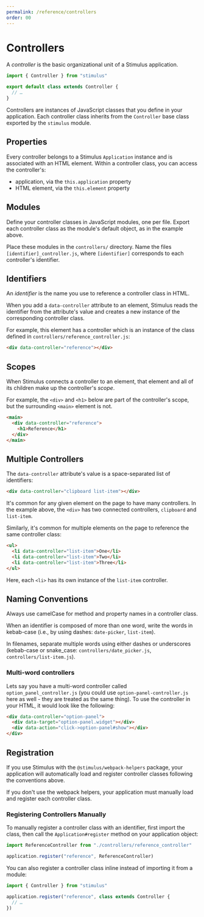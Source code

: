 ```yaml
---
permalink: /reference/controllers
order: 00
---
```


# Controllers

A _controller_ is the basic organizational unit of a Stimulus application.

```js
import { Controller } from "stimulus"

export default class extends Controller {
  // …
}
```

Controllers are instances of JavaScript classes that you define in your application. Each controller class inherits from the `Controller` base class exported by the `stimulus` module.

## Properties

Every controller belongs to a Stimulus `Application` instance and is associated with an HTML element. Within a controller class, you can access the controller's:

* application, via the `this.application` property
* HTML element, via the `this.element` property

## Modules

Define your controller classes in JavaScript modules, one per file. Export each controller class as the module's default object, as in the example above.

Place these modules in the `controllers/` directory. Name the files `[identifier]_controller.js`, where `[identifier]` corresponds to each controller's identifier.

## Identifiers

An _identifier_ is the name you use to reference a controller class in HTML.

When you add a `data-controller` attribute to an element, Stimulus reads the identifier from the attribute's value and creates a new instance of the corresponding controller class.

For example, this element has a controller which is an instance of the class defined in `controllers/reference_controller.js`:

<meta data-controller="callout" data-callout-value="reference">

```html
<div data-controller="reference"></div>
```

## Scopes

When Stimulus connects a controller to an element, that element and all of its children make up the controller's _scope_.

For example, the `<div>` and `<h1>` below are part of the controller's scope, but the surrounding `<main>` element is not.

```html
<main>
  <div data-controller="reference">
    <h1>Reference</h1>
  </div>
</main>
```

## Multiple Controllers

The `data-controller` attribute's value is a space-separated list of identifiers:

<meta data-controller="callout" data-callout-value="clipboard">
<meta data-controller="callout" data-callout-value="list-item">

```html
<div data-controller="clipboard list-item"></div>
```

It's common for any given element on the page to have many controllers. In the example above, the `<div>` has two connected controllers, `clipboard` and `list-item`.

Similarly, it's common for multiple elements on the page to reference the same controller class:

<meta data-controller="callout" data-callout-value="list-item">

```html
<ul>
  <li data-controller="list-item">One</li>
  <li data-controller="list-item">Two</li>
  <li data-controller="list-item">Three</li>
</ul>
```

Here, each `<li>` has its own instance of the `list-item` controller.

## Naming Conventions

Always use camelCase for method and property names in a controller class.

When an identifier is composed of more than one word, write the words in kebab-case (i.e., by using dashes: `date-picker`, `list-item`).

In filenames, separate multiple words using either dashes or underscores (kebab-case or snake_case: `controllers/date_picker.js`, `controllers/list-item.js`).

### Multi-word controllers
Lets say you have a multi-word controller called `option_panel_controller.js` (you could use `option-panel-controller.js` here as well - they are treated as the same thing). To use the controller in your HTML, it would look like the following: 
```html
<div data-controller="option-panel">
  <div data-target="option-panel.widget"></div>
  <div data-action="click->option-panel#show"></div>
</div>
```

## Registration

If you use Stimulus with the `@stimulus/webpack-helpers` package, your application will automatically load and register controller classes following the conventions above.

If you don't use the webpack helpers, your application must manually load and register each controller class.

### Registering Controllers Manually

To manually register a controller class with an identifier, first import the class, then call the `Application#register` method on your application object:

```js
import ReferenceController from "./controllers/reference_controller"

application.register("reference", ReferenceController)
```

You can also register a controller class inline instead of importing it from a module:

```js
import { Controller } from "stimulus"

application.register("reference", class extends Controller {
  // …
})
```
